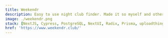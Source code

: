 ```yaml
---
title: Weekendr
description: Easy to use night club finder. Made it so myself and others could easily find new venues or night clubs to hang out in depending on what kind of music we want to listen to.
image: ./weekendr.png
stack: [NextJS, Cypress, PostgreSQL, NextUI, Radix, Prisma, uploadthing, Mapbox, Nodemailer, swr, Tailkwind, Zod]
href: 'https://www.weekendr.club/'
---
```

